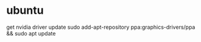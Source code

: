 # ubuntu

  get nvidia driver update
  sudo add-apt-repository ppa:graphics-drivers/ppa && sudo apt update

